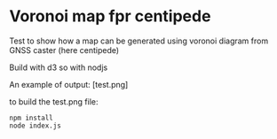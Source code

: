 # Voronoi map fpr centipede

Test to show how a map can be generated using voronoi diagram from GNSS caster (here centipede)

Build with d3 so with nodjs

An example of output: [test.png]

to build the test.png file:
```
npm install
node index.js
```
